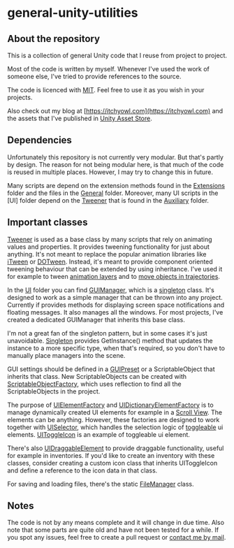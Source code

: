 # general-unity-utilities

## About the repository
This is a collection of general Unity code that I reuse from project to project.

Most of the code is written by myself. Whenever I've used the work of someone else, I've tried to provide references to the source.

The code is licenced with [MIT](https://opensource.org/licenses/MIT). Feel free to use it as you wish in your projects.

Also check out my blog at [https://itchyowl.com](https://itchyowl.com) and the assets that I've published in [Unity Asset Store](https://assetstore.unity.com/publishers/34622).

## Dependencies
Unfortunately this repository is not currently very modular. But that's partly by design. The reason for not being modular here, is that much of the code is reused in multiple places. However, I may try to change this in future.

Many scripts are depend on the extension methods found in the [Extensions](Extensions) folder and the files in the [General](General) folder. Moreover, many UI scripts in the [UI] folder depend on the [Tweener](Auxiliary/Tweener.cs) that is found in the [Auxiliary](Auxiliary) folder.

## Important classes
[Tweener](Auxiliary/Tweener.cs) is used as a base class by many scripts that rely on animating values and properties. It provides tweening functionality for just about anything. It's not meant to replace the popular animation libraries like [iTween](http://itween.pixelplacement.com) or [DOTween](http://dotween.demigiant.com/). Instead, it's meant to provide component oriented tweening behaviour that can be extended by using inheritance. I've used it for example to tween [animation layers](Auxiliary/AnimationLayerTweener.cs) and to [move objects in trajectories](Auxiliary/BezierPositionTweener.cs).

In the [UI](UI) folder you can find [GUIManager](UI/GUIManager.cs), which is a [singleton](Auxiliary/Singleton.cs) class. It's designed to work as a simple manager that can be thrown into any project. Currently if provides methods for displaying screen space notifications and floating messages. It also manages all the windows. For most projects, I've created a dedicated GUIManager that inherits this base class.

I'm not a great fan of the singleton pattern, but in some cases it's just unavoidable. [Singleton](Auxiliary/Singleton.cs) provides GetInstance<TDerivate>() method that updates the instance to a more specific type, when that's required, so you don't have to manually place managers into the scene.

GUI settings should be defined in a [GUIPreset](UI/GUIPreset.cs) or a ScriptableObject that inherits that class. New ScriptableObjects can be created with [ScriptableObjectFactory](ScriptableObjectFactory/Editor/ScriptableObjectFactory.cs), which uses reflection to find all the ScriptableObjects in the project. 

The purpose of [UIElementFactory](UI/UIElementFactory.cs) and [UIDictionaryElementFactory](UI/UIDictionaryElementFactory.cs) is to manage dynamically created UI elements for example in a [Scroll View](https://docs.unity3d.com/Manual/script-ScrollRect.html). The elements can be anything. However, these factories are designed to work together with [UISelector](UI/UISelector.cs), which handles the selection logic of [toggleable](General/IToggleable.cs) ui elements. [UIToggleIcon](UI/Icons/UIToggleIcon.cs) is an example of toggleable ui element.

There's also [UIDraggableElement](UI/UIDraggableElement.cs) to provide draggable functionality, useful for example in inventories. If you'd like to create an inventory with these classes, consider creating a custom icon class that inherits UIToggleIcon and define a reference to the icon data in that class.

For saving and loading files, there's the static [FileManager](DataManagement/FileManager.cs) class.

## Notes
The code is not by any means complete and it will change in due time. Also note that some parts are quite old and have not been tested for a while. If you spot any issues, feel free to create a pull request or [contact me by mail](mailto:contact@itchyowl.com).
